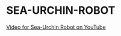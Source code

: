 # SEA-URCHIN-ROBOT

[Video for Sea-Urchin Robot on YouTube](https://www.youtube.com/watch?v=ZMtDIUZNC60)

